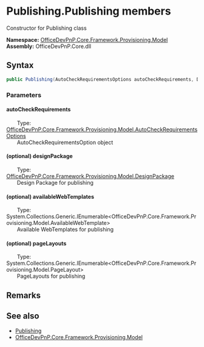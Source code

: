 # Publishing.Publishing members 
 Constructor for Publishing class   

**Namespace:** [OfficeDevPnP.Core.Framework.Provisioning.Model](OfficeDevPnP.Core.Framework.Provisioning.Model.md)  
**Assembly:** OfficeDevPnP.Core.dll  
## Syntax
```C#
public Publishing(AutoCheckRequirementsOptions autoCheckRequirements, DesignPackage designPackage, IEnumerable<AvailableWebTemplate> availableWebTemplates, IEnumerable<PageLayout> pageLayouts)
```
### Parameters
#### autoCheckRequirements  
&emsp;&emsp;Type: [OfficeDevPnP.Core.Framework.Provisioning.Model.AutoCheckRequirementsOptions](OfficeDevPnP.Core.Framework.Provisioning.Model.AutoCheckRequirementsOptions.md)  
&emsp;&emsp;AutoCheckRequirementsOption object  


#### (optional) designPackage  
&emsp;&emsp;Type: [OfficeDevPnP.Core.Framework.Provisioning.Model.DesignPackage](OfficeDevPnP.Core.Framework.Provisioning.Model.DesignPackage.md)  
&emsp;&emsp;Design Package for publishing  


#### (optional) availableWebTemplates  
&emsp;&emsp;Type: System.Collections.Generic.IEnumerable<OfficeDevPnP.Core.Framework.Provisioning.Model.AvailableWebTemplate>  
&emsp;&emsp;Available WebTemplates for publishing  


#### (optional) pageLayouts  
&emsp;&emsp;Type: System.Collections.Generic.IEnumerable<OfficeDevPnP.Core.Framework.Provisioning.Model.PageLayout>  
&emsp;&emsp;PageLayouts for publishing  


## Remarks
  
## See also
- [Publishing](OfficeDevPnP.Core.Framework.Provisioning.Model.Publishing.md)
- [OfficeDevPnP.Core.Framework.Provisioning.Model](OfficeDevPnP.Core.Framework.Provisioning.Model.md)

